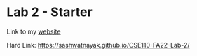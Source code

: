 # Lab 2 - Starter

Link to my [website](https://sashwatnayak.github.io/CSE110-FA22-Lab-2/)

Hard Link: https://sashwatnayak.github.io/CSE110-FA22-Lab-2/
